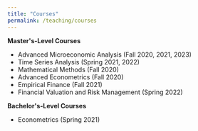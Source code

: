 ```yaml
---
title: "Courses"
permalink: /teaching/courses
---
```


**Master's-Level Courses**
- Advanced Microeconomic Analysis (Fall 2020, 2021, 2023)
- Time Series Analysis (Spring 2021, 2022)
- Mathematical Methods (Fall 2020)
- Advanced Econometrics (Fall 2020)
- Empirical Finance (Fall 2021)
- Financial Valuation and Risk Management (Spring 2022)

**Bachelor's-Level Courses**
- Econometrics (Spring 2021) 

